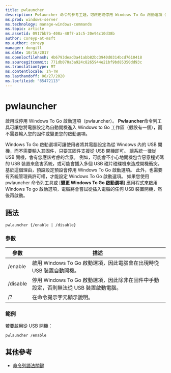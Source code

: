 ```yaml
---
title: pwlauncher
description: Pwlauncher 命令的參考主題，可啟用或停用 Windows To Go 啟動選項（pwlauncher）。
ms.prod: windows-server
ms.technology: manage-windows-commands
ms.topic: article
ms.assetid: 0917bb7b-408a-40f7-a1c5-20e94c10d38b
author: coreyp-at-msft
ms.author: coreyp
manager: dongill
ms.date: 10/16/2017
ms.openlocfilehash: 4b6793dead3a41abb82bc3940d0314bcd7610418
ms.sourcegitcommit: 771db070a3a924c8265944e21bf9bd85350dd93c
ms.translationtype: MT
ms.contentlocale: zh-TW
ms.lasthandoff: 06/27/2020
ms.locfileid: "85472113"
---
```

# <a name="pwlauncher"></a>pwlauncher

啟用或停用 Windows To Go 啟動選項（pwlauncher）。 **Pwlauncher**命令列工具可讓您將電腦設定為自動開機進入 Windows to Go 工作區（假設有一個），而不需要輸入您的固件或變更您的啟動選項。

Windows To Go 啟動選項可讓使用者將其電腦設定為從 Windows 內的 USB 開機，而不需要輸入其固件，只要其固件支援從 USB 開機即可。 讓系統一律從 USB 開機，會有您應該考慮的含意。 例如，可能會不小心地開機包含惡意程式碼的 USB 裝置來危害系統，或可能會插入多個 USB 磁片磁碟機來造成開機衝突。 基於這個理由，預設設定預設會停用 Windows To Go 啟動選項。 此外，也需要有系統管理員許可權，才能設定 Windows To Go 啟動選項。 如果您使用 pwlauncher 命令列工具或 [**變更 Windows To Go 啟動選項**] 應用程式來啟用 Windows To go 啟動選項，電腦將會嘗試從插入電腦的任何 USB 裝置開機，然後再啟動。

## <a name="syntax"></a>語法

```
pwlauncher {/enable | /disable}
```

### <a name="parameters"></a>參數

| 參數 | 描述 |
|--|--|
| /enable | 啟用 Windows To Go 啟動選項，因此電腦會在出現時從 USB 裝置自動開機。 |
| /disable | 停用 Windows To Go 啟動選項，因此除非在固件中手動設定，否則無法從 USB 裝置啟動電腦。 |
| /? | 在命令提示字元顯示說明。 |

### <a name="examples"></a>範例

若要啟用從 USB 開機：

```
pwlauncher /enable
```

## <a name="additional-references"></a>其他參考

- [命令列語法關鍵](command-line-syntax-key.md)
